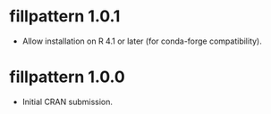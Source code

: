 # fillpattern 1.0.1

* Allow installation on R 4.1 or later (for conda-forge compatibility).


# fillpattern 1.0.0

* Initial CRAN submission.
